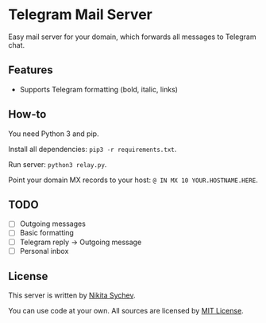 # Telegram Mail Server

Easy mail server for your domain, which forwards all messages
to Telegram chat.

## Features

* Supports Telegram formatting (bold, italic, links)

## How-to

You need Python 3 and pip.

Install all dependencies: `pip3 -r requirements.txt`.

Run server: `python3 relay.py`.

Point your domain MX records to your host: `@ IN MX 10 YOUR.HOSTNAME.HERE`.

## TODO 

- [ ] Outgoing messages
- [ ] Basic formatting
- [ ] Telegram reply → Outgoing message
- [ ] Personal inbox

## License

This server is written by [Nikita Sychev](https://nsychev.ru).

You can use code at your own. All sources are licensed by [MIT License](LICENSE).

